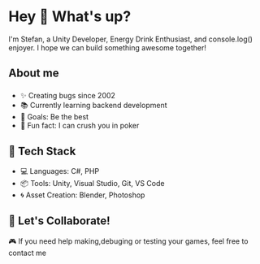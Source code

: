 <h1 align="left">Hey 👋 What's up?</h1>
<p align="left">I'm Stefan, a Unity Developer, Energy Drink Enthusiast, and console.log() enjoyer. I hope we can build something awesome together!</p>
<h2 align="left">About me</h2>

###

<ul>
<li align="left">✨ Creating bugs since 2002</li>
<li align="left">📚 Currently learning backend development</li>
<li align="left">🎯 Goals: Be the best</li>
<li align="left">🎲 Fun fact: I can crush you in poker</li>
</ul>

###

<h2 align="left">🔧 Tech Stack</h2>
<ul>
<li align="left">💻 Languages: C#, PHP</li>
<li align="left">📦 Tools: Unity, Visual Studio, Git, VS Code</li>
<li align="left">🌀 Asset Creation: Blender, Photoshop</li>
</ul>

<h2 align="left">🤝 Let's Collaborate!</h2>
<p align="left">🎮 If you need help making,debuging or testing your games, feel free to contact me</p>
